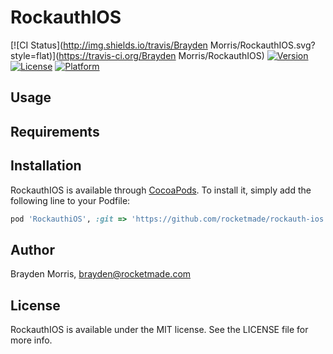 # RockauthIOS

[![CI Status](http://img.shields.io/travis/Brayden Morris/RockauthIOS.svg?style=flat)](https://travis-ci.org/Brayden Morris/RockauthIOS)
[![Version](https://img.shields.io/cocoapods/v/RockauthIOS.svg?style=flat)](http://cocoapods.org/pods/RockauthIOS)
[![License](https://img.shields.io/cocoapods/l/RockauthIOS.svg?style=flat)](http://cocoapods.org/pods/RockauthIOS)
[![Platform](https://img.shields.io/cocoapods/p/RockauthIOS.svg?style=flat)](http://cocoapods.org/pods/RockauthIOS)

## Usage

## Requirements

## Installation

RockauthIOS is available through [CocoaPods](http://cocoapods.org). To install
it, simply add the following line to your Podfile:

```ruby
pod 'RockauthiOS', :git => 'https://github.com/rocketmade/rockauth-ios', :branch => 'dev'
```

## Author

Brayden Morris, brayden@rocketmade.com

## License

RockauthIOS is available under the MIT license. See the LICENSE file for more info.
